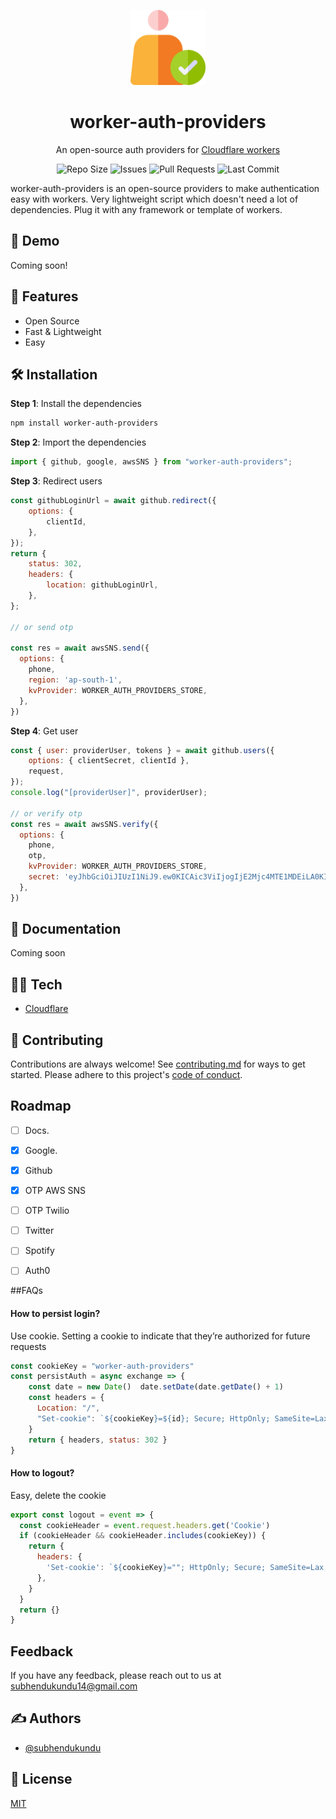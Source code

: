 <p align="center"><img src="/logo.png" alt="worker-auth-providers" width="120px"></p>

<h1 align="center">worker-auth-providers</h1>

<p align="center">
An open-source auth providers for <a href="https://workers.cloudflare.com/">Cloudflare workers</a>
</p>

<p align="center">
<img src="https://img.shields.io/github/repo-size/subhendukundu/worker-auth-providers?color=%23DA631D&label=Repo%20Size" alt="Repo Size">

<img src="https://img.shields.io/github/issues/subhendukundu/worker-auth-providers?color=%23DA631D&label=Issues" alt="Issues">

<img src="https://img.shields.io/github/issues-pr/subhendukundu/worker-auth-providers?color=%23DA631D&label=Pull%20Requests" alt="Pull Requests">

<img src="https://img.shields.io/github/last-commit/subhendukundu/worker-auth-providers?color=%23DA631D&label=Last%20Commit" alt="Last Commit">


</p>
worker-auth-providers is an open-source providers to make authentication easy with workers. Very lightweight script which doesn't need a lot of dependencies. Plug it with any framework or template of workers.

## 🚀 Demo
Coming soon!

## 🧐 Features
- Open Source
- Fast & Lightweight
- Easy


## 🛠️ Installation
**Step 1**: Install the dependencies
```bash
npm install worker-auth-providers
```
**Step 2**: Import the dependencies
```javascript
import { github, google, awsSNS } from "worker-auth-providers";
```
**Step 3**: Redirect users
```javascript
const githubLoginUrl = await github.redirect({
    options: {
        clientId,
    },
});
return {
    status: 302,
    headers: {
        location: githubLoginUrl,
    },
};

// or send otp

const res = await awsSNS.send({
  options: {
    phone,
    region: 'ap-south-1',
    kvProvider: WORKER_AUTH_PROVIDERS_STORE,
  },
})
```
**Step 4**: Get user
```javascript
const { user: providerUser, tokens } = await github.users({
    options: { clientSecret, clientId },
    request,
});
console.log("[providerUser]", providerUser);

// or verify otp
const res = await awsSNS.verify({
  options: {
    phone,
    otp,
    kvProvider: WORKER_AUTH_PROVIDERS_STORE,
    secret: 'eyJhbGciOiJIUzI1NiJ9.ew0KICAic3ViIjogIjE2Mjc4MTE1MDEiLA0KICAibmFtZSI6ICJoYWFsLmluIiwNCiAgImlhdCI6ICIwMTA4MjAyMCINCn0.aNr18szvBz3Db3HAsJ-2KHYbnnHwHfK65CiZ_AWwpc0',
  },
})
```

## 📃 Documentation
Coming soon

## 👩‍💻 Tech
- [Cloudflare](https://www.cloudflare.com/)

## 🍰 Contributing
Contributions are always welcome!
See [contributing.md](contributing.md) for ways to get started.
Please adhere to this project's [code of conduct](code-of-conduct.md).


## Roadmap

- [ ] Docs.
- [x] Google.
- [x] Github
- [x] OTP AWS SNS
- [ ] OTP Twilio
- [ ] Twitter
- [ ] Spotify
- [ ] Auth0


##FAQs

#### How to persist login?

Use cookie. Setting a cookie to indicate that they’re authorized for future requests

```javascript
const cookieKey = "worker-auth-providers"
const persistAuth = async exchange => {
    const date = new Date()  date.setDate(date.getDate() + 1)
    const headers = { 
      Location: "/",
      "Set-cookie": `${cookieKey}=${id}; Secure; HttpOnly; SameSite=Lax; Expires=${date.toUTCString()}`,
    }
    return { headers, status: 302 }
}
```

#### How to logout?

Easy, delete the cookie

```javascript
export const logout = event => {
  const cookieHeader = event.request.headers.get('Cookie')
  if (cookieHeader && cookieHeader.includes(cookieKey)) {
    return {
      headers: {
        'Set-cookie': `${cookieKey}=""; HttpOnly; Secure; SameSite=Lax;`,
      },
    }
  }
  return {}
}
```

## Feedback

If you have any feedback, please reach out to us at subhendukundu14@gmail.com


## ✍️ Authors
- [@subhendukundu](https://www.github.com/subhendukundu)

## 💼 License
[MIT](https://github.com/subhendukundu/worker-auth-providers/blob/main/LICENSE)
